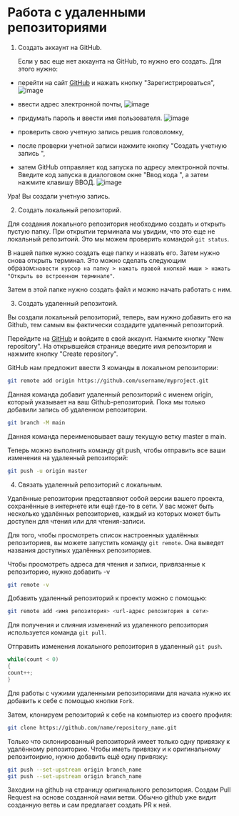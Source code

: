 # **Работа с удаленными репозиториями**
1. Создать аккаунт на GitHub.

   Если у вас еще нет аккаунта на GitHub, то нужно его создать. Для этого нужно:
 * перейти на сайт [GitHub](https://github.com) и нажать кнопку "Зарегистрироваться",
   ![image](https://github.com/MilenaIllarionova/Remote1/assets/145788111/8e962514-3572-45d5-a685-eba2df08d4b9)

 * ввести адрес электронной почты,
   ![image](https://github.com/MilenaIllarionova/Remote1/assets/145788111/bd35705a-d07b-4f88-8db9-d699d5276cfc)

 * придумать пароль и ввести имя пользователя.
![image](https://github.com/MilenaIllarionova/Remote1/assets/145788111/fa439ef2-6ca5-4960-ba3b-a853dc06af62)

 * проверить свою учетную запись решив головоломку,
 * после проверки учетной записи нажмите кнопку "Создать учетную запись ",
 * затем GitHub отправляет код запуска по адресу электронной почты. Введите код запуска в диалоговом окне "Ввод кода ", а затем нажмите клавишу ВВОД.
![image](https://github.com/MilenaIllarionova/Remote1/assets/145788111/d66777ba-d804-49de-a51d-a7497c52aef8)

Ура! Вы создали учетную запись.

2. Создать локальный репозиторий.

Для создания локального репозитория необходимо создать и открыть пустую папку. При открытии терминала мы увидим, что это еще не локальный репозитоий. Это мы можем проверить командой `git status`. 

В нашей папке нужно создать еще папку и назвать его. Затем нужно снова открыть терминал. Это можно сделать следующим образом:`навести курсор на папку > нажать правой кнопкой мыши > нажать "Открыть во встроенном терминале"`. 

Затем в этой папке нужно создать файл и можно начать работать с ним.

3. Создать удаленный репозитоий.

Вы создали локальный репозиторий, теперь, вам нужно добавить его на Github, тем самым вы фактически создадите удаленный репозиторий.

Перейдите на [GitHub](https://github.com) и войдите в свой аккаунт. Нажмите кнопку "New repository". На открывшейся странице введите имя репозитория и нажмите кнопку "Create repository".

GitHub нам предложит ввести 3 команды в локальном репозитории:
```Bash
git remote add origin https://github.com/username/myproject.git
```
Данная команда добавит удаленный репозиторий с именем origin, который указывает на ваш Github-репозиторий. Пока мы только добавили запись об удаленном репозитории.

```Bash
git branch -M main
```
Данная команда переименовывает вашу текущую ветку master в main.

Теперь можно выполнить команду git push, чтобы отправить все ваши изменения на удаленный репозиторий:
```Bash
git push -u origin master
```

4. Связать удаленный репозиторий с локальным.

Удалённые репозитории представляют собой версии вашего проекта, сохранённые в интернете или ещё где-то в сети. У вас может быть несколько удалённых репозиториев, каждый из которых может быть доступен для чтения или для чтения-записи.

Для того, чтобы просмотреть список настроенных удалённых репозиториев, вы можете запустить команду `git remote`. Она выведет названия доступных удалённых репозиториев.

Чтобы просмотреть адреса для чтения и записи, привязанные к репозиторию, нужно добавить -v
```Bash
git remote -v
```
Добавить удаленный репозиторий к проекту можно с помощью:
```Bash
git remote add <имя репозитория> <url-адрес репозитория в сети>
```
Для получения и слияния изменений из удаленного репозитория используется команда `git pull`.

Отправить изменения локального репозитория в удаленный `git push`.

```C#
while(count < 0)
{
count++;
}
```
Для работы с чужими удаленными репозиториями для начала нужно их добавить к себе с помощью кнопки `Fork`. 

Затем, клонируем репозиторий к себе на компьютер из своего профиля:
```Bash
git clone https://github.com/name/repository_name.git
```
Только что склонированный репозиторий имеет только одну привязку к удалённому репозиторию. Чтобы иметь привязку и к оригинальному репозитоирию, нужно добавить ещё одну привязку:
```Bash
git push --set-upstream origin branch_name
git push --set-upstream origin branch_name
```

Заходим на github на страницу оригинального репозитория. Создам Pull Request на основе созданной нами ветви. Обычно github уже видит созданную ветвь и сам предлагает создать PR к ней.
